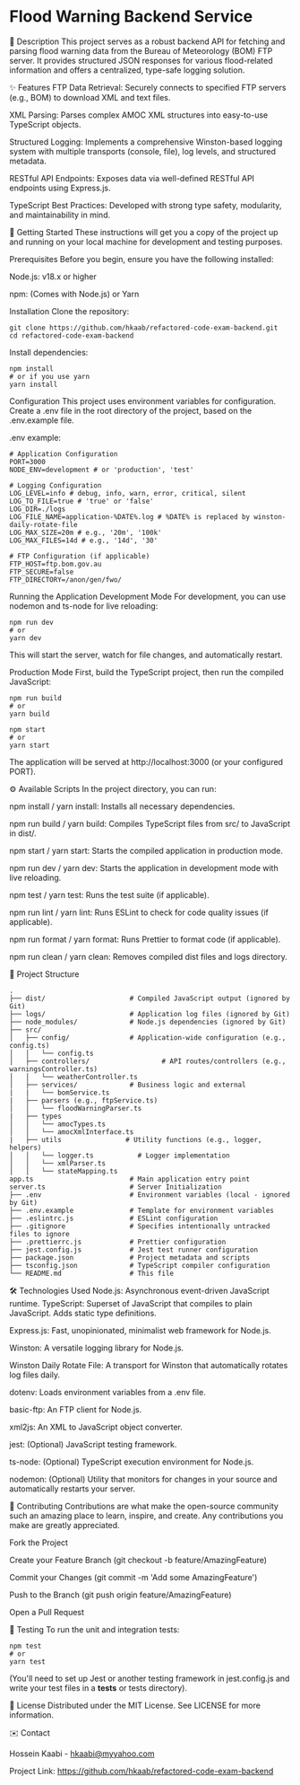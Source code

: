 # Flood Warning Backend Service 

📝 Description
 This project serves as a robust backend API for fetching and parsing flood warning data from the Bureau of Meteorology (BOM) FTP server. It provides structured JSON responses for various flood-related information and offers a centralized, type-safe logging solution.

✨ Features
FTP Data Retrieval: Securely connects to specified FTP servers (e.g., BOM) to download XML and text files.

XML Parsing: Parses complex AMOC XML structures into easy-to-use TypeScript objects.

Structured Logging: Implements a comprehensive Winston-based logging system with multiple transports (console, file), log levels, and structured metadata.

RESTful API Endpoints: Exposes data via well-defined RESTful API endpoints using Express.js.

TypeScript Best Practices: Developed with strong type safety, modularity, and maintainability in mind.

🚀 Getting Started
These instructions will get you a copy of the project up and running on your local machine for development and testing purposes.

Prerequisites
Before you begin, ensure you have the following installed:

Node.js: v18.x or higher

npm: (Comes with Node.js) or Yarn

Installation
Clone the repository:
```
git clone https://github.com/hkaab/refactored-code-exam-backend.git
cd refactored-code-exam-backend
```
Install dependencies:
```
npm install
# or if you use yarn
yarn install
```
Configuration
This project uses environment variables for configuration. Create a .env file in the root directory of the project, based on the .env.example file.

.env example:

```
# Application Configuration
PORT=3000
NODE_ENV=development # or 'production', 'test'

# Logging Configuration
LOG_LEVEL=info # debug, info, warn, error, critical, silent
LOG_TO_FILE=true # 'true' or 'false'
LOG_DIR=./logs
LOG_FILE_NAME=application-%DATE%.log # %DATE% is replaced by winston-daily-rotate-file
LOG_MAX_SIZE=20m # e.g., '20m', '100k'
LOG_MAX_FILES=14d # e.g., '14d', '30'

# FTP Configuration (if applicable)
FTP_HOST=ftp.bom.gov.au
FTP_SECURE=false
FTP_DIRECTORY=/anon/gen/fwo/
```
Running the Application
Development Mode
For development, you can use nodemon and ts-node for live reloading:
```
npm run dev
# or
yarn dev
```

This will start the server, watch for file changes, and automatically restart.

Production Mode
First, build the TypeScript project, then run the compiled JavaScript:

```
npm run build
# or
yarn build

npm start
# or
yarn start
```

The application will be served at http://localhost:3000 (or your configured PORT).

⚙️ Available Scripts
In the project directory, you can run:

npm install / yarn install: Installs all necessary dependencies.

npm run build / yarn build: Compiles TypeScript files from src/ to JavaScript in dist/.

npm start / yarn start: Starts the compiled application in production mode.

npm run dev / yarn dev: Starts the application in development mode with live reloading.

npm test / yarn test: Runs the test suite (if applicable).

npm run lint / yarn lint: Runs ESLint to check for code quality issues (if applicable).

npm run format / yarn format: Runs Prettier to format code (if applicable).

npm run clean / yarn clean: Removes compiled dist files and logs directory.

📂 Project Structure
```
.
├── dist/                     # Compiled JavaScript output (ignored by Git)
├── logs/                     # Application log files (ignored by Git)
├── node_modules/             # Node.js dependencies (ignored by Git)
├── src/
│   ├── config/               # Application-wide configuration (e.g., config.ts)
│   │   └── config.ts
│   ├── controllers/                  # API routes/controllers (e.g., warningsController.ts)
│   │   └── weatherController.ts
│   ├── services/             # Business logic and external 
|   |   └── bomService.ts
|   ├── parsers (e.g., ftpService.ts)
│   │   └── floodWarningParser.ts
|   ├── types
│   │   └── amocTypes.ts
│   │   └── amocXmlInterface.ts
|   ├── utils                # Utility functions (e.g., logger, helpers)
│   │   └── logger.ts           # Logger implementation
│   │   └── xmlParser.ts
│   │   └── stateMapping.ts
app.ts                        # Main application entry point
server.ts                     # Server Initialization 
├── .env                      # Environment variables (local - ignored by Git)
├── .env.example              # Template for environment variables
├── .eslintrc.js              # ESLint configuration
├── .gitignore                # Specifies intentionally untracked files to ignore
├── .prettierrc.js            # Prettier configuration
├── jest.config.js            # Jest test runner configuration
├── package.json              # Project metadata and scripts
├── tsconfig.json             # TypeScript compiler configuration
└── README.md                 # This file
```
🛠 Technologies Used
Node.js: Asynchronous event-driven JavaScript runtime.
TypeScript: Superset of JavaScript that compiles to plain JavaScript. Adds static type definitions.

Express.js: Fast, unopinionated, minimalist web framework for Node.js.

Winston: A versatile logging library for Node.js.

Winston Daily Rotate File: A transport for Winston that automatically rotates log files daily.

dotenv: Loads environment variables from a .env file.

basic-ftp: An FTP client for Node.js.

xml2js: An XML to JavaScript object converter.

jest: (Optional) JavaScript testing framework.

ts-node: (Optional) TypeScript execution environment for Node.js.

nodemon: (Optional) Utility that monitors for changes in your source and automatically restarts your server.

🤝 Contributing
Contributions are what make the open-source community such an amazing place to learn, inspire, and create. Any contributions you make are greatly appreciated.

Fork the Project

Create your Feature Branch (git checkout -b feature/AmazingFeature)

Commit your Changes (git commit -m 'Add some AmazingFeature')

Push to the Branch (git push origin feature/AmazingFeature)

Open a Pull Request

🧪 Testing
To run the unit and integration tests:
```
npm test
# or
yarn test
```
(You'll need to set up Jest or another testing framework in jest.config.js and write your test files in a __tests__ or tests directory).

📄 License
Distributed under the MIT License. See LICENSE for more information.

✉️ Contact

Hossein Kaabi - hkaabi@myyahoo.com

Project Link: https://github.com/hkaab/refactored-code-exam-backend